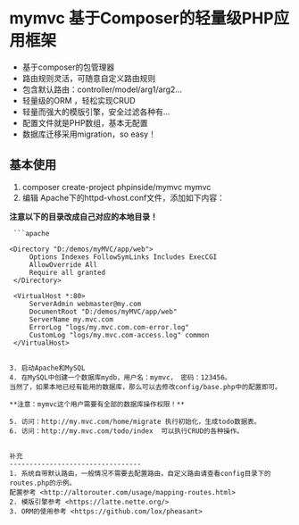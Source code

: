 mymvc 基于Composer的轻量级PHP应用框架
=======================================
- 基于composer的包管理器
- 路由规则灵活，可随意自定义路由规则
- 包含默认路由：controller/model/arg1/arg2...
- 轻量级的ORM ，轻松实现CRUD
- 轻量而强大的模版引擎，安全过滤各种有...
- 配置文件就是PHP数组，基本无配置
- 数据库迁移采用migration，so easy！
 

基本使用
---------------------------------
 1. composer create-project phpinside/mymvc  mymvc
 2. 编辑 Apache下的httpd-vhost.conf文件，添加如下内容：
 
 **注意以下的目录改成自己对应的本地目录！**
 
     ```apache
     
    <Directory "D:/demos/myMVC/app/web">
         Options Indexes FollowSymLinks Includes ExecCGI
         AllowOverride All
         Require all granted
     </Directory>
    
     <VirtualHost *:80>
         ServerAdmin webmaster@my.com
         DocumentRoot "D:/demos/myMVC/app/web"
         ServerName my.mvc.com
         ErrorLog "logs/my.mvc.com.com-error.log"
         CustomLog "logs/my.mvc.com-access.log" common
     </VirtualHost>
 ```
 
3. 启动Apache和MySQL
4. 在MySQL中创建一个数据库mydb，用户名：mymvc， 密码：123456。
当然了，如果本地已经有能用的数据库，那么可以去修改config/base.php中的配置即可。

 **注意：mymvc这个用户需要有全部的数据库操作权限！**
 
5. 访问：http://my.mvc.com/home/migrate 执行初始化，生成todo数据表。
6. 访问：http://my.mvc.com/todo/index  可以执行CRUD的各种操作。

 
补充
---------------------------------
1. 系统自带默认路由，一般情况不需要去配置路由，自定义路由请查看config目录下的routes.php的示例。
 配置参考 <http://altorouter.com/usage/mapping-routes.html>
2. 模版引擎参考 <https://latte.nette.org/>
3. ORM的使用参考 <https://github.com/lox/pheasant>

